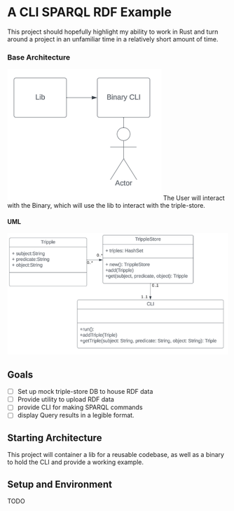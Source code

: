 # A CLI SPARQL RDF Example
This project should hopefully highlight my ability to work in Rust 
and turn around a project in an unfamiliar time in a relatively short amount of time.

### Base Architecture
![img.png](md_files/img.png)
The User will interact with the Binary, which will use the lib to interact with the triple-store.

#### UML
![img_1.png](md_files/img_1.png)

## Goals
 -[ ] Set up mock triple-store DB to house RDF data
 -[ ] Provide utility to upload RDF data
 -[ ] provide CLI for making SPARQL commands
 -[ ] display Query results in a legible format.

## Starting Architecture
This project will container a lib for a reusable codebase, 
as well as a binary to hold the CLI and provide a working example.

## Setup and Environment
TODO